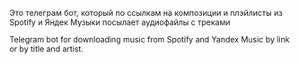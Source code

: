 Это телеграм бот, который по ссылкам на композиции и плэйлисты из Spotify и Яндек Музыки посылает аудиофайлы с треками

Telegram bot for downloading music from Spotify and Yandex Music by link or by title and artist.
